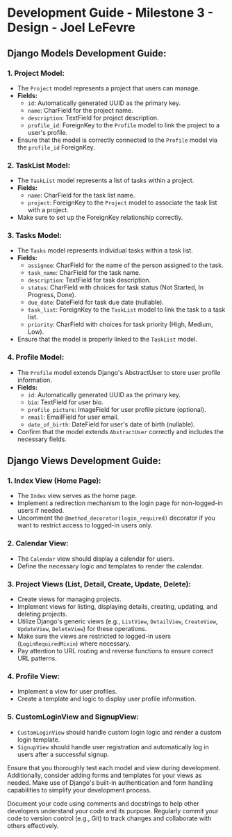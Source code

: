 # Development Guide - Milestone 3 - Design - Joel LeFevre

## Django Models Development Guide:

### 1. Project Model:
- The `Project` model represents a project that users can manage.
- **Fields:**
  - `id`: Automatically generated UUID as the primary key.
  - `name`: CharField for the project name.
  - `description`: TextField for project description.
  - `profile_id`: ForeignKey to the `Profile` model to link the project to a user's profile.
- Ensure that the model is correctly connected to the `Profile` model via the `profile_id` ForeignKey.

### 2. TaskList Model:
- The `TaskList` model represents a list of tasks within a project.
- **Fields:**
  - `name`: CharField for the task list name.
  - `project`: ForeignKey to the `Project` model to associate the task list with a project.
- Make sure to set up the ForeignKey relationship correctly.

### 3. Tasks Model:
- The `Tasks` model represents individual tasks within a task list.
- **Fields:**
  - `assignee`: CharField for the name of the person assigned to the task.
  - `task_name`: CharField for the task name.
  - `description`: TextField for task description.
  - `status`: CharField with choices for task status (Not Started, In Progress, Done).
  - `due_date`: DateField for task due date (nullable).
  - `task_list`: ForeignKey to the `TaskList` model to link the task to a task list.
  - `priority`: CharField with choices for task priority (High, Medium, Low).
- Ensure that the model is properly linked to the `TaskList` model.

### 4. Profile Model:
- The `Profile` model extends Django's AbstractUser to store user profile information.
- **Fields:**
  - `id`: Automatically generated UUID as the primary key.
  - `bio`: TextField for user bio.
  - `profile_picture`: ImageField for user profile picture (optional).
  - `email`: EmailField for user email.
  - `date_of_birth`: DateField for user's date of birth (nullable).
- Confirm that the model extends `AbstractUser` correctly and includes the necessary fields.

## Django Views Development Guide:

### 1. Index View (Home Page):
- The `Index` view serves as the home page.
- Implement a redirection mechanism to the login page for non-logged-in users if needed.
- Uncomment the `@method_decorator(login_required)` decorator if you want to restrict access to logged-in users only.

### 2. Calendar View:
- The `Calendar` view should display a calendar for users.
- Define the necessary logic and templates to render the calendar.

### 3. Project Views (List, Detail, Create, Update, Delete):
- Create views for managing projects.
- Implement views for listing, displaying details, creating, updating, and deleting projects.
- Utilize Django's generic views (e.g., `ListView`, `DetailView`, `CreateView`, `UpdateView`, `DeleteView`) for these operations.
- Make sure the views are restricted to logged-in users (`LoginRequiredMixin`) where necessary.
- Pay attention to URL routing and reverse functions to ensure correct URL patterns.

### 4. Profile View:
- Implement a view for user profiles.
- Create a template and logic to display user profile information.

### 5. CustomLoginView and SignupView:
- `CustomLoginView` should handle custom login logic and render a custom login template.
- `SignupView` should handle user registration and automatically log in users after a successful signup.

Ensure that you thoroughly test each model and view during development. Additionally, consider adding forms and templates for your views as needed. Make use of Django's built-in authentication and form handling capabilities to simplify your development process.

Document your code using comments and docstrings to help other developers understand your code and its purpose. Regularly commit your code to version control (e.g., Git) to track changes and collaborate with others effectively.
